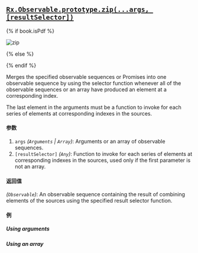 ## [`Rx.Observable.prototype.zip(...args, [resultSelector])`](https://github.com/Reactive-Extensions/RxJS/blob/master/src/core/linq/observable/zipproto.js)

{% if book.isPdf %}

![zip](http://reactivex.io/documentation/operators/images/zip.png)

{% else %}

<rx-marbles key="zip"></rx-marbles>

{% endif %}

Merges the specified observable sequences or Promises into one observable sequence by using the selector function whenever all of the observable sequences or an array have produced an element at a corresponding index.

The last element in the arguments must be a function to invoke for each series of elements at corresponding indexes in the sources.

#### 参数
1. `args` *(`Arguments` | `Array`)*: Arguments or an array of observable sequences.
2. `[resultSelector]` *(`Any`)*: Function to invoke for each series of elements at corresponding indexes in the sources, used only if the first parameter is not an array.

#### 返回值
*(`Observable`)*: An observable sequence containing the result of combining elements of the sources using the specified result selector function. 

#### 例

##### Using arguments

[](http://jsbin.com/pijaho/1/embed?js,console)

##### Using an array

[](http://jsbin.com/wazuha/1/embed?js,console)